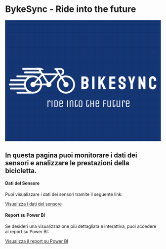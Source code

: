 # BykeSync - Ride into the future

![Bicicletta IoT](logo.png)

## In questa pagina puoi monitorare i dati dei sensori e analizzare le prestazioni della bicicletta.

#### Dati del Sensore

Puoi visualizzare i dati dei sensori tramite il seguente link:

[Visualizza i dati del sensore](https://aliceee15.github.io/BykeSync/file.html)

#### Report su Power BI

Se desideri una visualizzazione più dettagliata e interattiva, puoi accedere al report su Power BI:

[Visualizza il report su Power BI](https://aliceee15.github.io/BykeSync//report-github.html)


